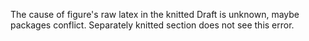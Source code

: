 The cause of figure's raw latex in the knitted Draft is unknown, maybe packages conflict. Separately knitted section does not see this error.  

